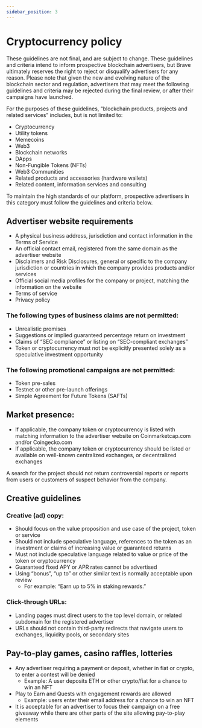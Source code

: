 ```yaml
---
sidebar_position: 3
---
```


# Cryptocurrency policy

These guidelines are not final, and are subject to change. These guidelines and criteria intend to inform prospective blockchain advertisers, but Brave ultimately reserves the right to reject or disqualify advertisers for any reason. Please note that given the new and evolving nature of the blockchain sector and regulation, advertisers that may meet the following guidelines and criteria may be rejected during the final review, or after their campaigns have launched.

For the purposes of these guidelines, “blockchain products, projects and related services” includes, but is not limited to:

- Cryptocurrency
- Utility tokens
- Memecoins
- Web3
- Blockchain networks
- DApps
- Non-Fungible Tokens (NFTs)
- Web3 Communities
- Related products and accessories (hardware wallets)
- Related content, information services and consulting

To maintain the high standards of our platform, prospective advertisers in this category must follow the guidelines and criteria below.

## Advertiser website requirements

- A physical business address, jurisdiction and contact information in the Terms of Service
- An official contact email, registered from the same domain as the advertiser website
- Disclaimers and Risk Disclosures, general or specific to the company jurisdiction or countries in which the company provides products and/or services
- Official social media profiles for the company or project, matching the information on the website
- Terms of service
- Privacy policy

### The following types of business claims are not permitted:

- Unrealistic promises
- Suggestions or implied guaranteed percentage return on investment
- Claims of “SEC compliance” or listing on “SEC-compliant exchanges”
- Token or cryptocurrency must not be explicitly presented solely as a speculative investment opportunity

### The following promotional campaigns are not permitted:

- Token pre-sales
- Testnet or other pre-launch offerings
- Simple Agreement for Future Tokens (SAFTs)

## Market presence:

- If applicable, the company token or cryptocurrency is listed with matching information to the advertiser website on Coinmarketcap.com and/or Coingecko.com
- If applicable, the company token or cryptocurrency should be listed or available on well-known centralized exchanges, or decentralized exchanges

A search for the project should not return controversial reports or reports from users or customers of suspect behavior from the company.

## Creative guidelines

### Creative (ad) copy:

- Should focus on the value proposition and use case of the project, token or service
- Should not include speculative language, references to the token as an investment or claims of increasing value or guaranteed returns
- Must not include speculative language related to value or price of the token or cryptocurrency
- Guaranteed fixed APY or APR rates cannot be advertised
- Using “bonus”, “up to” or other similar text is normally acceptable upon review
  - For example:  “Earn up to 5% in staking rewards.”

### Click-through URLs:

- Landing pages must direct users to the top level domain, or related subdomain for the registered advertiser
- URLs should not contain third-party redirects that navigate users to exchanges, liquidity pools, or secondary sites

## Pay-to-play games, casino raffles, lotteries

- Any advertiser requiring a payment or deposit, whether in fiat or crypto, to enter a contest will be denied
  - Example: A user deposits ETH or other crypto/fiat for a chance to win an NFT
- Play to Earn and Quests with engagement rewards are allowed
  - Example: users enter their email address for a chance to win an NFT
- It is acceptable for an advertiser to focus their campaign on a free giveaway while there are other parts of the site allowing pay-to-play elements
